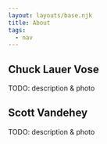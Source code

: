 ```yaml
---
layout: layouts/base.njk
title: About
tags:
  - nav
---
```


## Chuck Lauer Vose

TODO: description & photo

## Scott Vandehey

TODO: description & photo
